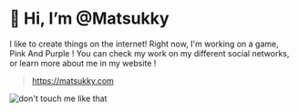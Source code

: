 # 👋 Hi, I’m @Matsukky 
I like to create things on the internet! Right now, I'm working on a game, Pink And Purple ! You can check my work on my different social networks, or learn more about me in my website !
> https://matsukky.com
<img src="https://www.gravatar.com/avatar/5aa6ba1d40981bc313f03e1ded12d3ec?s=150" title="don't touch me like that"/>



<!---
Matsukky/Matsukky is a ✨ special ✨ repository because its `README.md` (this file) appears on your GitHub profile.
You can click the Preview link to take a look at your changes.
--->
